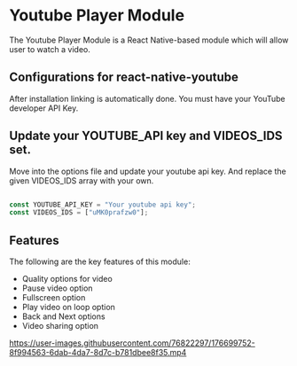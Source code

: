 # Youtube Player Module
The Youtube Player Module is a React Native-based module which will allow user to watch a video.


## Configurations for react-native-youtube
After installation linking is automatically done. You must have your YouTube developer API Key.

## Update your YOUTUBE_API key and VIDEOS_IDS set.
Move into the options file and update your youtube api key. And replace the given VIDEOS_IDS array with your own.
```javascript

const YOUTUBE_API_KEY = "Your youtube api key";
const VIDEOS_IDS = ["uMK0prafzw0"];

```

## Features
The following are the key features of this module:
* Quality options for video
* Pause video option
* Fullscreen option
* Play video on loop option
* Back and Next options
* Video sharing option


https://user-images.githubusercontent.com/76822297/176699752-8f994563-6dab-4da7-8d7c-b781dbee8f35.mp4

